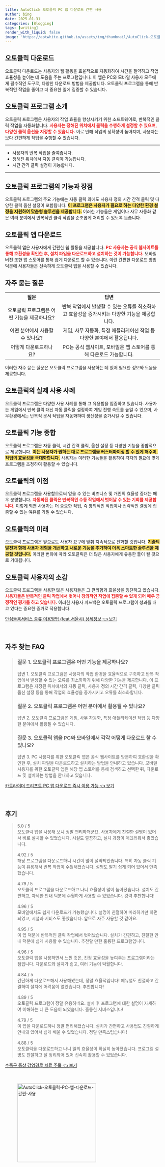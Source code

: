 ```yaml
---
title: AutoClick 오토클릭 PC 앱 다운로드 간편 사용
author: bing
date: 2025-01-31
categories: [Blogging]
tags: [writing]
render_with_liquid: false
image: 'https://aptwhite.github.io/assets/img/thumbnail/AutoClick-오토클릭-PC-앱-다운로드-간편-사용.webp'
---
```



<h2 id='오토클릭_다운로드'>오토클릭 다운로드</h2>

<p>오토클릭 다운로드는 사용자의 웹 활동을 효율적으로 자동화하여 시간을 절약하고 작업 효율성을 높이는 데 도움을 주는 프로그램입니다. 이 앱은 PC와 모바일 사용자 모두에게 필수적인 도구로, 다양한 다운로드 방법을 제공합니다. 오토클릭 프로그램을 통해 반복적인 작업을 줄이고 더 중요한 일에 집중할 수 있습니다.</p>

<h2 id='오토클릭_프로그램_소개'>오토클릭 프로그램 소개</h2>

<p>오토클릭 프로그램은 사용자의 작업 효율을 향상시키기 위한 소프트웨어로, 반복적인 클릭 작업을 자동화합니다. <b><span style="color: #ee2323;">사용자는 정해진 위치에서 클릭을 수행하게 설정할 수 있으며, 다양한 클릭 옵션을 지정할 수 있습니다.</span></b> 이로 인해 작업의 정확성이 높아지며, 사용자는 보다 간편하게 작업을 수행할 수 있습니다.</p>

<hr />

<ul>
    <li>사용자의 반복 작업을 줄여줍니다.</li>
    <li>정해진 위치에서 자동 클릭이 가능합니다.</li>
    <li>시간 간격 클릭 설정이 가능합니다.</li>
</ul>

<hr />

<h2 id='오토클릭_프로그램의_기능과_장점'>오토클릭 프로그램의 기능과 장점</h2>

<p>오토클릭 프로그램의 주요 기능에는 자동 클릭 외에도 사용자 정의 시간 간격 클릭 및 다양한 클릭 옵션 설정이 포함됩니다. <b><span style="background-color: #ffe066;">이 프로그램은 사용자가 필요로 하는 다양한 환경 설정을 지원하여 맞춤형 솔루션을 제공합니다.</span></b> 이러한 기능들은 게임이나 사무 자동화 같은 여러 분야에서 반복적인 클릭 작업을 순조롭게 처리할 수 있도록 돕습니다.</p>

<h2 id='오토클릭_앱_다운로드'>오토클릭 앱 다운로드</h2>

<p>오토클릭 앱은 사용자에게 간편한 웹 활동을 제공합니다. <b><span style="color: #ee2323;">PC 사용자는 공식 웹사이트를 통해 호환성을 확인한 후, 설치 파일을 다운로드하고 설치하는 것이 가능합니다.</span></b> 모바일 버전 또한 앱 스토어를 통해 쉽게 다운로드 할 수 있습니다. 이런 간편한 다운로드 방법 덕분에 사용자들은 신속하게 오토클릭 앱을 사용할 수 있습니다.</p>

<h2 id='자주_묻는_질문'>자주 묻는 질문</h2>

<table>
    <tr>
        <td style="text-align: center; height: 17px;"><b>질문</b></td>
        <td style="text-align: center; height: 17px;"><b>답변</b></td>
    </tr>
    <tr>
        <td style="text-align: center; height: 17px;">오토클릭 프로그램은 어떤 기능을 제공하나요?</td>
        <td style="text-align: center; height: 17px;">반복 작업에서 발생할 수 있는 오류를 최소화하고 효율성을 증가시키는 다양한 기능을 제공합니다.</td>
    </tr>
    <tr>
        <td style="text-align: center; height: 17px;">어떤 분야에서 사용할 수 있나요?</td>
        <td style="text-align: center; height: 17px;">게임, 사무 자동화, 특정 애플리케이션 작업 등 다양한 분야에서 활용됩니다.</td>
    </tr>
    <tr>
        <td style="text-align: center; height: 17px;">어떻게 다운로드하나요?</td>
        <td style="text-align: center; height: 17px;">PC는 공식 웹사이트, 모바일은 앱 스토어를 통해 다운로드 가능합니다.</td>
    </tr>
</table>

<p>이러한 자주 묻는 질문은 오토클릭 프로그램을 사용하는 데 있어 필요한 정보와 도움을 제공합니다.</p>

<h2 id='오토클릭의_실제_사용_사례'>오토클릭의 실제 사용 사례</h2>

<p>오토클릭 프로그램은 다양한 사용 사례를 통해 그 유용함을 입증하고 있습니다. 사용자는 게임에서 반복 클릭 대신 자동 클릭을 설정하여 게임 진행 속도를 높일 수 있으며, 사무환경에서는 반복적 문서 작업을 자동화하여 생산성을 증가시킬 수 있습니다.</p>

<h2 id='오토클릭_기능_종합'>오토클릭 기능 종합</h2>

<p>오토클릭 프로그램은 자동 클릭, 시간 간격 클릭, 옵션 설정 등 다양한 기능을 종합적으로 제공합니다. <b><span style="background-color: #ffe066;">이는 사용자가 원하는 대로 프로그램을 커스터마이징 할 수 있게 해주며, 작업의 효율성을 극대화합니다.</span></b> 사용자는 이러한 기능들을 활용하여 각자의 필요에 맞게 프로그램을 조정하여 활용할 수 있습니다.</p>

<h2 id='오토클릭_의_이점'>오토클릭의 이점</h2>

<p>오토클릭 프로그램을 사용함으로써 얻을 수 있는 비즈니스 및 개인의 효율성 증대는 매우 분명합니다. <b><span style="color: #ee2323;">자동화된 클릭은 반복적인 수동 작업에서 벗어날 수 있는 기회를 제공합니다.</span></b> 이렇게 되면 사용자는 더 중요한 작업, 즉 창의적인 작업이나 전략적인 결정에 집중할 수 있는 여유를 가질 수 있습니다.</p>

<h2 id='오토클릭의_미래'>오토클릭의 미래</h2>

<p>오토클릭 프로그램은 앞으로도 사용자 요구에 맞춰 지속적으로 진화할 것입니다. <b><span style="background-color: #ffe066;">기술의 발전과 함께 사용자 경험을 개선하고 새로운 기능을 추가하여 더욱 스마트한 솔루션을 제공할 것입니다.</span></b> 이러한 변화에 따라 오토클릭은 더 많은 사용자에게 유용한 툴이 될 것으로 기대됩니다.</p>

<h2 id='오토클릭_사용자의_소감'>오토클릭 사용자의 소감</h2>

<p>오토클릭 프로그램을 사용한 많은 사용자들은 그 편리함과 효율성을 칭찬하고 있습니다. <b><span style="color: #ee2323;">사용자들은 반복적인 클릭 작업에서 벗어나 창의적인 작업에 집중할 수 있게 되어 매우 긍정적인 평가를 하고 있습니다.</span></b> 이러한 사용자 피드백은 오토클릭 프로그램이 성과를 내고 있다는 중요한 증거로 작용합니다.</p>


<p><a class="click-button" title="안심돌봄서비스 종류 이용방법 (feat.서울시) 상세정보" href="https://aptwhite.github.io/posts/%EC%95%88%EC%8B%AC%EB%8F%8C%EB%B4%84%EC%84%9C%EB%B9%84%EC%8A%A4-%EC%A2%85%EB%A5%98-%EC%9D%B4%EC%9A%A9%EB%B0%A9%EB%B2%95-(feat.%EC%84%9C%EC%9A%B8%EC%8B%9C)-%EC%83%81%EC%84%B8%EC%A0%95%EB%B3%B4/" rel="dofollow">안심돌봄서비스 종류 이용방법 (feat.서울시) 상세정보 👈 보기</a></p><br>
<h2 id='자주_찾는_FAQ'>자주 찾는 FAQ</h2>
<div itemscope="" itemtype="https://schema.org/FAQPage"> 
<blockquote> 
<div itemscope="" itemprop="mainEntity" itemtype="https://schema.org/Question"> 
<h3 itemprop="name">질문 1. 오토클릭 프로그램은 어떤 기능을 제공하나요?</h3> 
<div itemscope="" itemprop="acceptedAnswer" itemtype="https://schema.org/Answer"> 
<span itemprop="text"> 
<p>답변 1. 오토클릭 프로그램은 사용자의 작업 환경을 효율적으로 구축하고 반복 작업에서 발생할 수 있는 오류를 최소화하기 위해 다양한 기능을 제공합니다. 이 프로그램은 지정된 위치에서의 자동 클릭, 사용자 정의 시간 간격 클릭, 다양한 클릭 옵션 설정 등을 통해 작업의 효율성을 증가시키고 오류를 최소화합니다.</p> 
</span> 
</div> 
</div> 

<div itemscope="" itemprop="mainEntity" itemtype="https://schema.org/Question"> 
<h3 itemprop="name">질문 2. 오토클릭 프로그램은 어떤 분야에서 활용될 수 있나요?</h3> 
<div itemscope="" itemprop="acceptedAnswer" itemtype="https://schema.org/Answer"> 
<span itemprop="text"> 
<p>답변 2. 오토클릭 프로그램은 게임, 사무 자동화, 특정 애플리케이션 작업 등 다양한 분야에서 활용될 수 있습니다.</p> 
</span> 
</div> 
</div> 

<div itemscope="" itemprop="mainEntity" itemtype="https://schema.org/Question"> 
<h3 itemprop="name">질문 3. 오토클릭 앱을 PC와 모바일에서 각각 어떻게 다운로드 할 수 있나요?</h3> 
<div itemscope="" itemprop="acceptedAnswer" itemtype="https://schema.org/Answer"> 
<span itemprop="text"> 
<p>답변 3. PC 사용자를 위한 오토클릭 앱은 공식 웹사이트를 방문하여 호환성을 확인한 후, 설치 파일을 다운로드하고 설치하는 방법을 안내하고 있습니다. 모바일 사용자를 위한 오토클릭 앱은 해당 앱 스토어를 통해 검색하고 선택한 뒤, 다운로드 및 설치하는 방법을 안내하고 있습니다.</p> 
</span> 
</div> 
</div> 
</blockquote> 
</div>
<p><a class="click-button" title="카트라이더 드리프트 PC 앱 다운로드 즉시 이용 가능" href="https://aptwhite.github.io/posts/%EC%B9%B4%ED%8A%B8%EB%9D%BC%EC%9D%B4%EB%8D%94-%EB%93%9C%EB%A6%AC%ED%94%84%ED%8A%B8-PC-%EC%95%B1-%EB%8B%A4%EC%9A%B4%EB%A1%9C%EB%93%9C-%EC%A6%89%EC%8B%9C-%EC%9D%B4%EC%9A%A9-%EA%B0%80%EB%8A%A5/" rel="dofollow">카트라이더 드리프트 PC 앱 다운로드 즉시 이용 가능 👈 보기</a></p><br>
<h2 id='후기'>후기</h2>
<div itemscope itemtype="https://schema.org/Product">
  <blockquote>
  <div itemprop="review" itemscope itemtype="https://schema.org/Review">
      <div itemprop="reviewRating" itemscope itemtype="https://schema.org/Rating"> <span itemprop="ratingValue">5.0</span> / <span itemprop="bestRating">5</span> </div>
      <span itemprop="reviewBody">오토클릭 앱을 사용해 보니 정말 편리하더군요. 사용자에게 친절한 설명이 있어서 바로 설치할 수 있었습니다. 시설도 깔끔하고, 설치 과정이 매끄러워서 좋았습니다.</span>
  </div>
  <br>
  <div itemprop="review" itemscope itemtype="https://schema.org/Review">
      <div itemprop="reviewRating" itemscope itemtype="https://schema.org/Rating"> <span itemprop="ratingValue">4.92</span> / <span itemprop="bestRating">5</span> </div>
      <span itemprop="reviewBody">해당 프로그램을 다운로드하니 시간이 많이 절약되었습니다. 특히 자동 클릭 기능이 유용해서 반복 작업이 수월해졌습니다. 설명도 알기 쉽게 되어 있어서 만족했습니다.</span>
  </div>
  <br>
  <div itemprop="review" itemscope itemtype="https://schema.org/Review">
      <div itemprop="reviewRating" itemscope itemtype="https://schema.org/Rating"> <span itemprop="ratingValue">4.79</span> / <span itemprop="bestRating">5</span> </div>
      <span itemprop="reviewBody">오토클릭 프로그램을 다운로드하고 나니 효율성이 많이 높아졌습니다. 설치도 간편하고, 자세한 안내 덕분에 수월하게 사용할 수 있었습니다. 강력 추천합니다!</span>
  </div>
  <br>
  <div itemprop="review" itemscope itemtype="https://schema.org/Review">
      <div itemprop="reviewRating" itemscope itemtype="https://schema.org/Rating"> <span itemprop="ratingValue">4.96</span> / <span itemprop="bestRating">5</span> </div>
      <span itemprop="reviewBody">모바일에서도 쉽게 다운로드가 가능했습니다. 설명이 친절하여 따라하기만 하면 되었고, 시설과 서비스도 좋았습니다. 앞으로 자주 사용할 것 같아요.</span>
  </div>
  <br>
  <div itemprop="review" itemscope itemtype="https://schema.org/Review">
      <div itemprop="reviewRating" itemscope itemtype="https://schema.org/Rating"> <span itemprop="ratingValue">4.95</span> / <span itemprop="bestRating">5</span> </div>
      <span itemprop="reviewBody">이 앱 덕분에 반복적인 클릭 작업에서 벗어났습니다. 설치가 간편하고, 친절한 안내 덕분에 쉽게 사용할 수 있습니다. 추천할 만한 훌륭한 프로그램입니다.</span>
  </div>
  <br>
  <div itemprop="review" itemscope itemtype="https://schema.org/Review">
      <div itemprop="reviewRating" itemscope itemtype="https://schema.org/Rating"> <span itemprop="ratingValue">4.96</span> / <span itemprop="bestRating">5</span> </div>
      <span itemprop="reviewBody">오토클릭 앱을 사용하면서 느낀 것은, 진정 효율성을 높여주는 프로그램이라는 점입니다. 다운로드와 설치가 쉽고, 여러 기능이 탁월합니다.</span>
  </div>
  <br>
  <div itemprop="review" itemscope itemtype="https://schema.org/Review">
      <div itemprop="reviewRating" itemscope itemtype="https://schema.org/Rating"> <span itemprop="ratingValue">4.84</span> / <span itemprop="bestRating">5</span> </div>
      <span itemprop="reviewBody">간단하게 다운로드해서 사용해봤는데, 정말 효율적입니다! 메뉴얼도 친절하고 간결하여 설치에 어려움이 없었습니다. 추천합니다!</span>
  </div>
  <br>
  <div itemprop="review" itemscope itemtype="https://schema.org/Review">
      <div itemprop="reviewRating" itemscope itemtype="https://schema.org/Rating"> <span itemprop="ratingValue">4.89</span> / <span itemprop="bestRating">5</span> </div>
      <span itemprop="reviewBody">오토클릭 프로그램이 정말 유용하네요. 설치 후 프로그램에 대한 설명이 자세하여 이해하는 데 큰 도움이 되었습니다. 훌륭한 서비스입니다!</span>
  </div>
  <br>
  <div itemprop="review" itemscope itemtype="https://schema.org/Review">
      <div itemprop="reviewRating" itemscope itemtype="https://schema.org/Rating"> <span itemprop="ratingValue">4.79</span> / <span itemprop="bestRating">5</span> </div>
      <span itemprop="reviewBody">이 앱을 다운로드하니 정말 편리해졌습니다. 설치가 간편하고 사용법도 친절하게 안내돼 있어서 쉽게 배울 수 있었습니다. 정말 만족스럽습니다!</span>
  </div>
  <br>
  <div itemprop="review" itemscope itemtype="https://schema.org/Review">
      <div itemprop="reviewRating" itemscope itemtype="https://schema.org/Rating"> <span itemprop="ratingValue">4.88</span> / <span itemprop="bestRating">5</span> </div>
      <span itemprop="reviewBody">오토클릭을 다운로드하고 나니 일의 효율성이 확실히 높아졌습니다. 프로그램 설명도 친절하고 잘 정리되어 있어 신속히 활용할 수 있었습니다.</span>
  </div>
  </blockquote>
</div>
<p><a class="click-button" title="수족구 증상 감염경로 치료 주목" href="https://aptwhite.github.io/posts/%EC%88%98%EC%A1%B1%EA%B5%AC-%EC%A6%9D%EC%83%81-%EA%B0%90%EC%97%BC%EA%B2%BD%EB%A1%9C-%EC%B9%98%EB%A3%8C-%EC%A3%BC%EB%AA%A9/" rel="dofollow">수족구 증상 감염경로 치료 주목 👈 보기</a></p><br>
<figure class="image"><img src="https://aptwhite.github.io/assets/img/thumbnail/AutoClick-오토클릭-PC-앱-다운로드-간편-사용.webp" alt="AutoClick-오토클릭-PC-앱-다운로드-간편-사용" width="256" height="256"></figure>